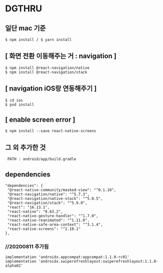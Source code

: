 # DGTHRU

## 일단 mac 기준

    $ npm install / $ yarn install

## [ 화면 전환 이동해주는 거 : navigation ]
    $ npm install @react-navigation/native
    $ npm install @react-navigation/stack

## [ navigation iOS랑 연동해주기 ]
    $ cd ios
    $ pod install

## [ enable screen error ]
    $ npm install --save react-native-screens

## 그 외 추가한 것
     PATH : android/app/build.gradle

## dependencies

    "dependencies": {
     "@react-native-community/masked-view": "^0.1.10",
     "@react-navigation/native": "^5.7.3",
     "@react-navigation/native-stack": "^5.0.5",
     "@react-navigation/stack": "^5.9.0",
     "react": "16.13.1",
     "react-native": "0.63.2",
     "react-native-gesture-handler": "^1.7.0",
     "react-native-reanimated": "^1.11.0",
     "react-native-safe-area-context": "^3.1.4",
     "react-native-screens": "^2.10.1"
    },

### //20200811 추가됨 
    implementation 'androidx.appcompat:appcompat:1.1.0-rc01'
    implementation 'androidx.swiperefreshlayout:swiperefreshlayout:1.1.0-alpha02'

